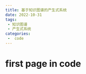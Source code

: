 ```yaml
---
title: 基于知识图谱的产生式系统
date: 2022-10-31
tags:
 - 知识图谱
 - 产生式系统
categories:
 -  code
---
```


# first page in code